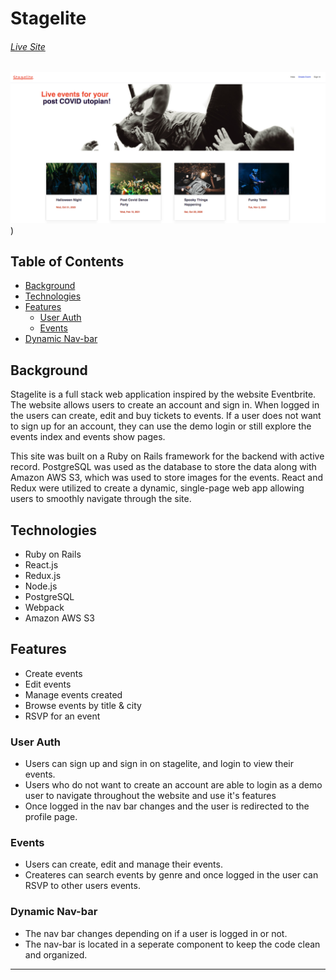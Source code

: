 # Stagelite
###### [Live Site](https://stagelite.herokuapp.com/#/)

![screenshot](app/assets/images/stagelite_screenshot.png))

## Table of Contents

  * [Background](#background)
  * [Technologies](#technologies)
  * [Features](#features)
    * [User Auth](#user-auth)
    * [Events](#events)
  * [Dynamic Nav-bar](#dynamic-nav-bar)
  
## Background

Stagelite is a full stack web application inspired by the website Eventbrite. The website allows users to create an account and sign in. When logged in the users can create, edit and buy tickets to events. If a user does not want to sign up for an account, they can use the demo login or still explore the events index and events show pages. 

This site was built on a Ruby on Rails framework for the backend with active record. PostgreSQL was used as the database to store the data along with Amazon AWS S3, which was used to store images for the events. React and Redux were utilized to create a dynamic, single-page web app allowing users to smoothly navigate through the site. 

## Technologies
* Ruby on Rails
* React.js
* Redux.js
* Node.js
* PostgreSQL
* Webpack
* Amazon AWS S3

## Features
* Create events
* Edit events
* Manage events created
* Browse events by title & city
* RSVP for an event

### User Auth 


* Users can sign up and sign in on stagelite, and login to view their events.
* Users who do not want to create an account are able to login as a demo user to navigate throughout the website and use it's features
* Once logged in the nav bar changes and the user is redirected to the profile page.


### Events


* Users can create, edit and manage their events.
* Createres can search events by genre and once logged in the user can RSVP to other users events.


### Dynamic Nav-bar
  * The nav bar changes depending on if a user is logged in or not.
  * The nav-bar is located in a seperate component to keep the code clean and organized. 
---
